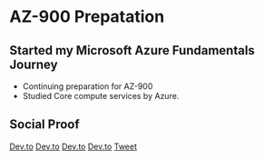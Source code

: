 # AZ-900 Prepatation

## Started my Microsoft Azure Fundamentals Journey

- Continuing preparation for AZ-900
- Studied Core compute services by Azure.

## Social Proof

[Dev.to](https://dev.to/sudhachandranbc/az-900-notes-compute-3oc7)
[Dev.to](https://dev.to/sudhachandranbc/az-900-notes-azure-virtual-machines-29c8)
[Dev.to](https://dev.to/sudhachandranbc/az-900-notes-containers-in-azure-586h)
[Dev.to](https://dev.to/sudhachandranbc/az-900-notes-azure-app-services-4ck1)
[Tweet](https://twitter.com/SudhaKishoreBC/status/1290531797399347200)

